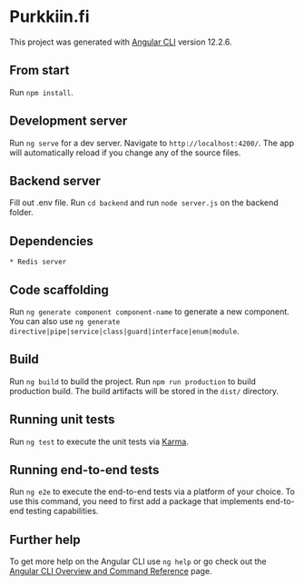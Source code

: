 # Purkkiin.fi

This project was generated with [Angular CLI](https://github.com/angular/angular-cli) version 12.2.6.

## From start

Run `npm install`.

## Development server

Run `ng serve` for a dev server. Navigate to `http://localhost:4200/`. The app will automatically reload if you change any of the source files.

## Backend server
Fill out .env file.
Run `cd backend` and run `node server.js` on the backend folder.

## Dependencies
    * Redis server

## Code scaffolding

Run `ng generate component component-name` to generate a new component. You can also use `ng generate directive|pipe|service|class|guard|interface|enum|module`.

## Build

Run `ng build` to build the project.
Run `npm run production` to build production build.
The build artifacts will be stored in the `dist/` directory.

## Running unit tests

Run `ng test` to execute the unit tests via [Karma](https://karma-runner.github.io).

## Running end-to-end tests

Run `ng e2e` to execute the end-to-end tests via a platform of your choice. To use this command, you need to first add a package that implements end-to-end testing capabilities.

## Further help

To get more help on the Angular CLI use `ng help` or go check out the [Angular CLI Overview and Command Reference](https://angular.io/cli) page.
